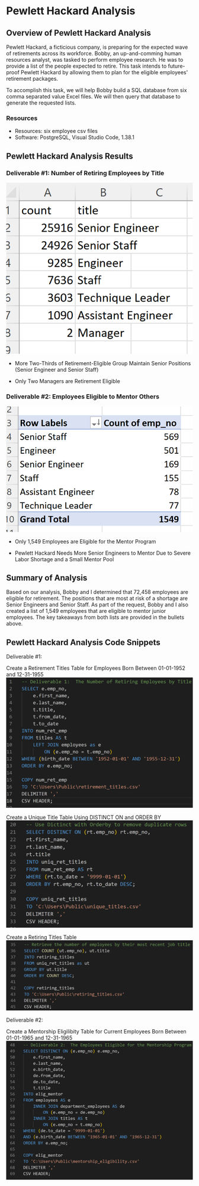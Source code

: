# Pewlett Hackard Analysis

## Overview of Pewlett Hackard Analysis

Pewlett Hackard, a ficticious company, is preparing for the expected wave of retirements across its workforce.  Bobby, an up-and-comming human resources analyst, was tasked to perform employee research.  He was to provide a list of the people expected to retire.  This task intends to future-proof Pewlett Hackard by allowing them to plan for the eligible employees' retirement packages.  

To accomplish this task, we will help Bobby build a SQL database from six comma separated value Excel files.  We will then query that database to generate the requested lists.  
 
### Resources

* Resources:  six employee csv files
* Software:  PostgreSQL, Visual Studio Code, 1.38.1

## Pewlett Hackard Analysis Results

### Deliverable #1:  Number of Retiring Employees by Title

![unique_titles.png](Resources/unique_titles.png)

*  More Two-Thirds of Retirement-Eligible Group Maintain Senior Positions (Senior Engineer and Senior Staff)

* Only Two Managers are Retirement Eligible

### Deliverable #2:  Employees Eligible to Mentor Others

![mentors.png](Resources/mentors.png)

* Only 1,549 Employees are Eligible for the Mentor Program
    
* Pewlett Hackard Needs More Senior Engineers to Mentor Due to Severe Labor Shortage and a Small Mentor Pool
      
## Summary of Analysis

Based on our analysis, Bobby and I determined that 72,458 employees are eligible for retirement.  The positions that are most at risk of a shortage are Senior Engineers and Senior Staff.  As part of the request, Bobby and I also created a list of 1,549 employees that are eligible to mentor junior employees.  The key takeaways from both lists are provided in the bullets above.

## Pewlett Hackard Analysis Code Snippets

Deliverable #1:

Create a Retirement Titles Table for Employees Born Between 01-01-1952 and 12-31-1955
![del1.png](Resources/del1.png)

Create a Unique Title Table Using DISTINCT ON and ORDER BY
![del1.0.png](Resources/del1.0.png)

Create a Retiring Titles Table
![del1.1.png](Resources/del1.1.png)

Deliverable #2:

Create a Mentorship Eligilibity Table for Current Employees Born Between 01-01-1965 and 12-31-1965
![del2.png](Resources/del2.png)
